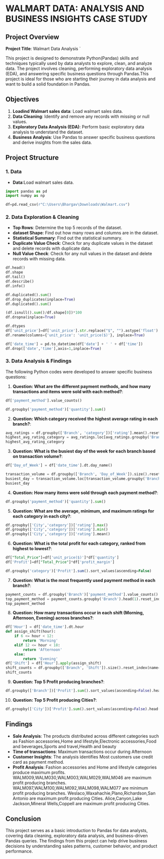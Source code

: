 # WALMART DATA: ANALYSIS AND BUSINESS INSIGHTS CASE STUDY

## Project Overview

**Project Title**: Walmart Data Analysis  `

This project is designed to demonstrate Python(Pandas) skills and techniques typically used by data analysts to explore, clean, and analyze data. The project involves cleaning, performing exploratory data analysis (EDA), and answering specific business questions through Pandas.This project is ideal for those who are starting their journey in data analysis and want to build a solid foundation in Pandas.

## Objectives

1. **Loadind Walmart sales data**: Load walmart sales data.
2. **Data Cleaning**: Identify and remove any records with missing or null values.
3. **Exploratory Data Analysis (EDA)**: Perform basic exploratory data analysis to understand the dataset.
4. **Business Analysis**: Use Pandas to answer specific business questions and derive insights from the sales data.

## Project Structure

### 1. Data

- **Data**:Load walmart sales data.

```python
import pandas as pd
import numpy as np

df=pd.read_csv(r"C:\Users\Bhargav\Downloads\Walmart.csv")
```

### 2. Data Exploration & Cleaning

- **Top Rows**: Determine the top 5 records of the dataset.
- **dataset Shape**: Find out how many rows and columns are in the dataset.
- **Statistical Summary**: Find out the statistical summary.
- **Duplicate Value Check**: Check for any duplicate values in the dataset and delete records with duplicate data.
- **Null Value Check**: Check for any null values in the dataset and delete records with missing data.

```Python
df.head()
df.shape
df.tail()
df.describe()
df.info()

df.duplicated().sum()
df.drop_duplicates(inplace=True)
df.duplicated().sum()

(df.isnull().sum()/df.shape[0])*100
df.dropna(inplace=True)

df.dtypes
df['unit_price']=df['unit_price'].str.replace("$", "").astype('float')
df.rename(columns={'unit_price': 'unit_price($)'}, inplace=True)

df['date_time'] = pd.to_datetime(df['date'] + ' ' + df['time'])
df.drop(['date','time'],axis=1,inplace=True)
```

### 3. Data Analysis & Findings

The following Python codes were developed to answer specific business questions:

1. **Question: What are the different payment methods, and how many transactions and items were sold with each method?**:
```Python
df['payment_method'].value_counts()

df.groupby('payment_method')['quantity'].sum()
```

2. **Question: Which category received the highest average rating in each branch?**:
```Python
avg_ratings = df.groupby(['Branch', 'category'])['rating'].mean().reset_index()
highest_avg_rating_category = avg_ratings.loc[avg_ratings.groupby('Branch')['rating'].idxmax()]
highest_avg_rating_category
```

3. **Question: What is the busiest day of the week for each branch based on transaction volume?**:
```Python
df['Day_of_Week'] = df['date_time'].dt.day_name()

transaction_volume = df.groupby(['Branch', 'Day_of_Week']).size().reset_index(name='Transaction_Volume')
busiest_day = transaction_volume.loc[transaction_volume.groupby('Branch')['Transaction_Volume'].idxmax()]
busiest_day
```

4. **Question: How many items were sold through each payment method?**:
```Python
df.groupby('payment_method')['quantity'].sum()
```

5. **Question: What are the average, minimum, and maximum ratings for each category in each city?**:
```Python
df.groupby(['City','category'])['rating'].max()
df.groupby(['City','category'])['rating'].min()
df.groupby(['City','category'])['rating'].mean()
```

6. **Question: What is the total profit for each category, ranked from highest to lowest?**:
```sql
df["Total_Price"]=df['unit_price($)']*df['quantity']
df['Profit']=df["Total_Price"]*df['profit_margin']

df.groupby('category')['Profit'].sum().sort_values(ascending=False)
```

7. **Question: What is the most frequently used payment method in each branch?**:
```Python
payment_counts = df.groupby('Branch')['payment_method'].value_counts()
top_payment_method = payment_counts.groupby('Branch').head(1).reset_index(name='count')
top_payment_method
```

8. **Question: How many transactions occur in each shift (Morning, Afternoon, Evening) across branches?**:
```Python
df['Hour'] = df['date_time'].dt.hour
def assign_shift(hour):
    if 6 <= hour < 12:
        return 'Morning'
    elif 12 <= hour < 18:
        return 'Afternoon'
    else:
        return 'Evening'
df['Shift'] = df['Hour'].apply(assign_shift)
shift_counts = df.groupby(['Branch', 'Shift']).size().reset_index(name='Transaction_Count')
shift_counts
```

9. **Question: Top 5 Profit producing branches?**:
```Python
df.groupby(['Branch'])['Profit'].sum().sort_values(ascending=False).head(5)
```

10. **Question: Top 5 Profit producing Cities?**:
```Python
df.groupby(['City'])['Profit'].sum().sort_values(ascending=False).head(5)
```


## Findings

- **Sale Analysis**: The products distributed across different categories such as Fashion accessories,Home and lifestyle,Electronic accessories,Food and beverages,Sports and travel,Health and beauty
- **Time of transactions**: Maximum transactions occur during Afternoon
- **Customer Insights**: The analysis identifies Most customers use credit card as payment method.
- **Profit Analysis**: Fashion accessories and Home and lifestyle categories produce maximum profits.
                       WALM009,WALM030,WALM003,WALM029,WALM046 are maximum profit producing branches.
                       WALM097,WALM100,WALM092,WALM098,WALM077 are minimum profit producing branches.
                       Weslaco,Waxahachie,Plano,Richardson,San Antonio are maximum profit producing Cities.
                       Alice,Canyon,Lake Jackson,Mineral Wells,Coppell are maximum profit producing Cities.


## Conclusion

This project serves as a basic introduction to Pandas for data analysts, covering data cleaning, exploratory data analysis, and business-driven Pandas queries. The findings from this project can help drive business decisions by understanding sales patterns, customer behavior, and product performance.

